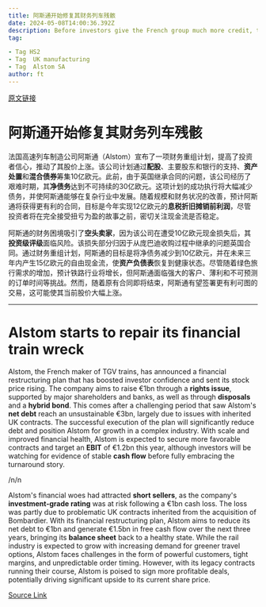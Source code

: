 ```yaml
---
title: 阿斯通开始修复其财务列车残骸
date: 2024-05-08T14:00:36.392Z
description: Before investors give the French group much more credit, they will want to see evidence that it can avoid nasty shocks
tag: 

- Tag HS2
- Tag  UK manufacturing
- Tag  Alstom SA
author: ft
---
```


[原文链接](https://ft.com/content/521c1b45-e4b9-4edd-a4a6-954531b29d55)

# 阿斯通开始修复其财务列车残骸 

法国高速列车制造公司阿斯通（Alstom）宣布了一项财务重组计划，提高了投资者信心，推动了其股价上涨。该公司计划通过**配股**、主要股东和银行的支持、**资产处置**和**混合债券**筹集10亿欧元。此前，由于英国继承合同的问题，该公司经历了艰难时期，其**净债务**达到不可持续的30亿欧元。这项计划的成功执行将大幅减少债务，并使阿斯通能够在复杂行业中发展。随着规模和财务状况的改善，预计阿斯通将获得更有利的合同，目标是今年实现12亿欧元的**息税折旧摊销前利润**，尽管投资者将在完全接受扭亏为盈的故事之前，密切关注现金流是否稳定。 

阿斯通的财务困境吸引了**空头卖家**，因为该公司在遭受10亿欧元现金损失后，其**投资级评级**面临风险。该损失部分归因于从庞巴迪收购过程中继承的问题英国合同。通过财务重组计划，阿斯通的目标是将净债务减少到10亿欧元，并在未来三年内产生15亿欧元的自由现金流，使**资产负债表**恢复到健康状态。尽管随着绿色旅行需求的增加，预计铁路行业将增长，但阿斯通面临强大的客户、薄利和不可预测的订单时间等挑战。然而，随着原有合同即将结束，阿斯通有望签署更有利可图的交易，这可能使其当前股价大幅上涨。

---

# Alstom starts to repair its financial train wreck 

Alstom, the French maker of TGV trains, has announced a financial restructuring plan that has boosted investor confidence and sent its stock price rising. The company aims to raise €1bn through a **rights issue**, supported by major shareholders and banks, as well as through **disposals** and a **hybrid bond**. This comes after a challenging period that saw Alstom's **net debt** reach an unsustainable €3bn, largely due to issues with inherited UK contracts. The successful execution of the plan will significantly reduce debt and position Alstom for growth in a complex industry. With scale and improved financial health, Alstom is expected to secure more favorable contracts and target an **EBIT** of €1.2bn this year, although investors will be watching for evidence of stable **cash flow** before fully embracing the turnaround story. 

/n/n

Alstom's financial woes had attracted **short sellers**, as the company's **investment-grade rating** was at risk following a €1bn cash loss. The loss was partly due to problematic UK contracts inherited from the acquisition of Bombardier. With its financial restructuring plan, Alstom aims to reduce its net debt to €1bn and generate €1.5bn in free cash flow over the next three years, bringing its **balance sheet** back to a healthy state. While the rail industry is expected to grow with increasing demand for greener travel options, Alstom faces challenges in the form of powerful customers, tight margins, and unpredictable order timing. However, with its legacy contracts running their course, Alstom is poised to sign more profitable deals, potentially driving significant upside to its current share price.

[Source Link](https://ft.com/content/521c1b45-e4b9-4edd-a4a6-954531b29d55)

